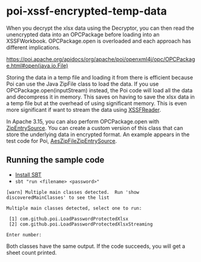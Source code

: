 # poi-xssf-encrypted-temp-data

When you decrypt the xlsx data using the Decryptor, you can then read the unencrypted data into an OPCPackage before loading into an XSSFWorkbook. OPCPackage.open is overloaded and each approach has different implications.

https://poi.apache.org/apidocs/org/apache/poi/openxml4j/opc/OPCPackage.html#open(java.io.File)

Storing the data in a temp file and loading it from there is efficient because Poi can use the Java ZipFile class to load the data. If you use OPCPackage.open(inputStream) instead, the Poi code will load all the data and decompress it in memory. This saves on having to save the xlsx data in a temp file but at the overhead of using significant memory. This is even more significant if want to stream the data using [XSSFReader](https://poi.apache.org/apidocs/org/apache/poi/xssf/eventusermodel/XSSFReader.html).

In Apache 3.15, you can also perform OPCPackage.open with [ZipEntrySource](https://poi.apache.org/apidocs/org/apache/poi/openxml4j/util/ZipEntrySource.html). You can create a custom version of this class that can store the underlying data in encrypted format. An example appears in the test code for Poi, [AesZipFileZipEntrySource]( https://github.com/apache/poi/blob/trunk/src/ooxml/testcases/org/apache/poi/poifs/crypt/AesZipFileZipEntrySource.java).

## Running the sample code

- [Install SBT](http://www.scala-sbt.org/)
- `sbt "run <filename> <password>"`

```
[warn] Multiple main classes detected.  Run 'show discoveredMainClasses' to see the list

Multiple main classes detected, select one to run:

 [1] com.github.poi.LoadPasswordProtectedXlsx
 [2] com.github.poi.LoadPasswordProtectedXlsxStreaming

Enter number: 
```

Both classes have the same output. If the code succeeds, you will get a sheet count printed.

